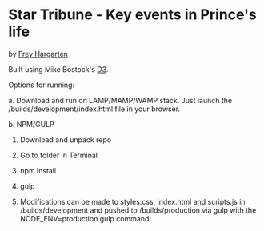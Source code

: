 Star Tribune - Key events in Prince's life
================

by [Frey Hargarten](https://github.com/jeffhargarten)

Built using Mike Bostock's [D3](https://github.com/mbostock/d3).

Options for running:

a. Download and run on LAMP/MAMP/WAMP stack. Just launch the /builds/development/index.html file in your browser.

b. NPM/GULP

1. Download and unpack repo

2. Go to folder in Terminal

3. npm install

4. gulp

5. Modifications can be made to styles.css, index.html and scripts.js in /builds/development and pushed to /builds/production via gulp with the NODE_ENV=production gulp command.